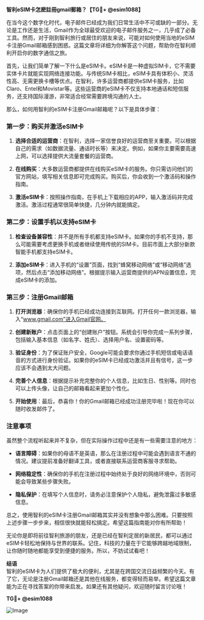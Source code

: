 **智利eSIM卡怎麽註冊gmail郵箱？【TG💪+ @esim1088】**

在当今这个数字化时代，电子邮件已经成为我们日常生活中不可或缺的一部分。无论是工作还是生活，Gmail作为全球最受欢迎的电子邮件服务之一，几乎成了必备工具。然而，对于刚到智利旅行或居住的朋友来说，可能对如何使用当地的eSIM卡注册Gmail邮箱感到困惑。这篇文章将详细为你解答这个问题，帮助你在智利顺利开启你的数字通信之旅。

首先，让我们简单了解一下什么是eSIM卡。eSIM卡是一种虚拟SIM卡，它不需要实体卡片就能实现网络连接功能。与传统SIM卡相比，eSIM卡具有体积小、灵活性高、无需更换卡槽等优点。在智利，许多运营商都提供eSIM卡服务，比如Claro、Entel和Movistar等。这些运营商的eSIM卡不仅支持本地通话和短信服务，还支持国际漫游，非常适合经常需要跨境沟通的人士。

那么，如何用智利的eSIM卡注册Gmail邮箱呢？以下是具体步骤：

### **第一步：购买并激活eSIM卡**

1. **选择合适的运营商**：在智利，选择一家信誉良好的运营商至关重要。可以根据自己的需求（如数据流量、通话时长等）来决定。例如，如果你主要需要高速上网，可以选择提供大流量套餐的运营商。
   
2. **在线购买**：大多数运营商都提供在线购买eSIM卡的服务。你只需访问他们的官方网站，填写相关信息即可完成购买。购买后，你会收到一个激活码和操作指南。

3. **激活eSIM卡**：按照操作指南，在手机上下载相应的APP，输入激活码并完成激活。激活过程通常很简单快捷，几分钟内就能搞定。

### **第二步：设置手机以支持eSIM卡**

1. **检查设备兼容性**：并不是所有手机都支持eSIM卡。如果你的手机不支持，那么可能需要考虑更换手机或者继续使用传统的SIM卡。目前市面上大部分新款智能手机都支持eSIM卡。

2. **添加eSIM卡**：进入手机的“设置”页面，找到“蜂窝移动网络”或“移动网络”选项，然后点击“添加移动网络”。根据提示输入运营商提供的APN设置信息，完成eSIM卡的添加。

### **第三步：注册Gmail邮箱**

1. **打开浏览器**：确保你的手机已经成功连接到互联网。打开任何一款浏览器，输入“www.gmail.com”进入Gmail官网。

2. **创建新账户**：点击页面上的“创建账户”按钮。系统会引导你完成一系列步骤，包括输入基本信息（如名字、姓氏）、选择用户名、设置密码等。

3. **验证身份**：为了保证账户安全，Google可能会要求你通过手机短信或电话语音的方式进行身份验证。如果你的eSIM卡已经成功激活并且有信号，这一步应该不会遇到太大问题。

4. **完善个人信息**：根据提示补充完整你的个人信息，比如生日、性别等。同时也可以上传头像，让自己的邮箱看起来更加个性化。

5. **开始使用**：最后，恭喜你！你的Gmail邮箱已经成功注册完毕啦！现在你可以随时收发邮件了。

### **注意事项**

虽然整个流程听起来并不复杂，但在实际操作过程中还是有一些需要注意的地方：

- **语言障碍**：如果你的母语不是英语，那么在注册过程中可能会遇到语言不通的情况。建议提前准备好翻译工具，或者直接联系运营商客服寻求帮助。
  
- **网络稳定性**：确保你的手机在注册过程中始终处于良好的网络环境中，否则可能会导致某些步骤失败。

- **隐私保护**：在填写个人信息时，请务必注意保护个人隐私，避免泄露过多敏感信息。

总之，使用智利的eSIM卡注册Gmail邮箱其实并没有想象中那么困难。只要按照上述步骤一步步来，相信很快就能轻松搞定。希望这篇指南能对你有所帮助！

无论你是即将前往智利旅游的朋友，还是已经在智利定居的新居民，都可以通过eSIM卡轻松地保持与世界的联系。记住，科技的力量在于它能够跨越地域限制，让你随时随地都能享受到便捷的服务。所以，不妨试试看吧！

**结语**  
智利的eSIM卡为人们提供了极大的便利，尤其是在跨国交流日益频繁的今天。有了它，无论是注册Gmail邮箱还是其他在线服务，都变得轻而易举。希望这篇文章能为正在寻找答案的你带来启发。如果还有其他疑问，欢迎随时留言讨论哦！

**TG💪+ @esim1088**  

![Image](https://i.postimg.cc/4NQfJmqS/Snipaste-2025-05-13-00-14-12.png)